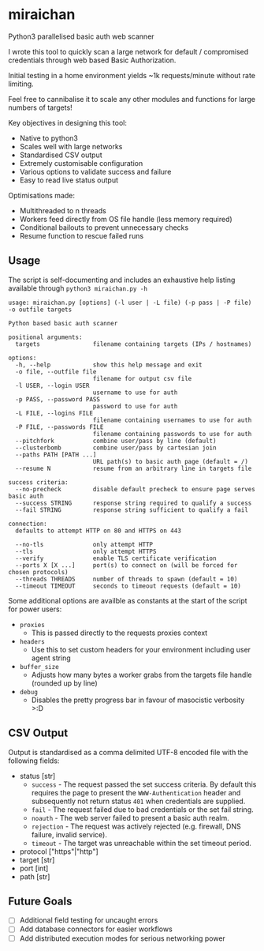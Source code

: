 # miraichan
Python3 parallelised basic auth web scanner

I wrote this tool to quickly scan a large network for default / compromised credentials through web based Basic Authorization.

Initial testing in a home environment yields ~1k requests/minute without rate limiting.

Feel free to cannibalise it to scale any other modules and functions for large numbers of targets!

Key objectives in designing this tool:
- Native to python3
- Scales well with large networks
- Standardised CSV output
- Extremely customisable configuration
- Various options to validate success and failure
- Easy to read live status output

Optimisations made:
- Multithreaded to n threads
- Workers feed directly from OS file handle (less memory required)
- Conditional bailouts to prevent unnecessary checks
- Resume function to rescue failed runs

## Usage
The script is self-documenting and includes an exhaustive help listing available through `python3 miraichan.py -h`

```
usage: miraichan.py [options] (-l user | -L file) (-p pass | -P file) -o outfile targets

Python based basic auth scanner

positional arguments:
  targets               filename containing targets (IPs / hostnames)

options:
  -h, --help            show this help message and exit
  -o file, --outfile file
                        filename for output csv file
  -l USER, --login USER
                        username to use for auth
  -p PASS, --password PASS
                        password to use for auth
  -L FILE, --logins FILE
                        filename containing usernames to use for auth
  -P FILE, --passwords FILE
                        filename containing passwords to use for auth
  --pitchfork           combine user/pass by line (default)
  --clusterbomb         combine user/pass by cartesian join
  --paths PATH [PATH ...]
                        URL path(s) to basic auth page (default = /)
  --resume N            resume from an arbitrary line in targets file

success criteria:
  --no-precheck         disable default precheck to ensure page serves basic auth
  --success STRING      response string required to qualify a success
  --fail STRING         response string sufficient to qualify a fail

connection:
  defaults to attempt HTTP on 80 and HTTPS on 443

  --no-tls              only attempt HTTP
  --tls                 only attempt HTTPS
  --verify              enable TLS certificate verification
  --ports X [X ...]     port(s) to connect on (will be forced for chosen protocols)
  --threads THREADS     number of threads to spawn (default = 10)
  --timeout TIMEOUT     seconds to timeout requests (default = 10)
```

Some additional options are availble as constants at the start of the script for power users:
- `proxies`
  - This is passed directly to the requests proxies context
- `headers`
  - Use this to set custom headers for your environment including user agent string
- `buffer_size`
  - Adjusts how many bytes a worker grabs from the targets file handle (rounded up by line)
- `debug`
  - Disables the pretty progress bar in favour of masocistic verbosity >:D

## CSV Output

Output is standardised as a comma delimited UTF-8 encoded file with the following fields:
- status [str]
  - `success` - The request passed the set success criteria. By default this requires the page to present the `WWW-Authentication` header and subsequently not return status `401` when credentials are supplied.
  - `fail` - The request failed due to bad credentials or the set fail string.
  - `noauth` - The web server failed to present a basic auth realm.
  - `rejection` - The request was actively rejected (e.g. firewall, DNS failure, invalid service).
  - `timeout` - The target was unreachable within the set timeout period.
- protocol ["https"|"http"]
- target [str]
- port [int]
- path [str]

## Future Goals
- [ ] Additional field testing for uncaught errors
- [ ] Add database connectors for easier workflows
- [ ] Add distributed execution modes for serious networking power
